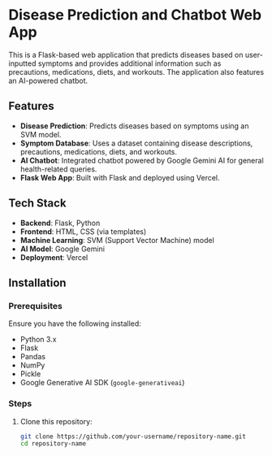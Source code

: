 # Disease Prediction and Chatbot Web App

This is a Flask-based web application that predicts diseases based on user-inputted symptoms and provides additional information such as precautions, medications, diets, and workouts. The application also features an AI-powered chatbot.

## Features
- **Disease Prediction**: Predicts diseases based on symptoms using an SVM model.
- **Symptom Database**: Uses a dataset containing disease descriptions, precautions, medications, diets, and workouts.
- **AI Chatbot**: Integrated chatbot powered by Google Gemini AI for general health-related queries.
- **Flask Web App**: Built with Flask and deployed using Vercel.

## Tech Stack
- **Backend**: Flask, Python
- **Frontend**: HTML, CSS (via templates)
- **Machine Learning**: SVM (Support Vector Machine) model
- **AI Model**: Google Gemini
- **Deployment**: Vercel

## Installation

### Prerequisites
Ensure you have the following installed:
- Python 3.x
- Flask
- Pandas
- NumPy
- Pickle
- Google Generative AI SDK (`google-generativeai`)

### Steps
1. Clone this repository:
   ```sh
   git clone https://github.com/your-username/repository-name.git
   cd repository-name
